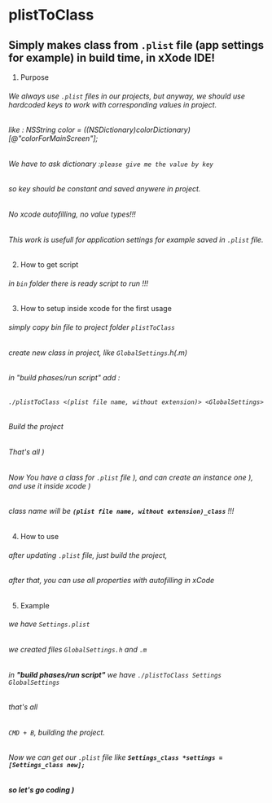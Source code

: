 # plistToClass
## Simply makes class from `.plist` file (app settings for example) in build time, in xXode IDE!

1. Purpose
###### We always use `.plist` files in our projects, but anyway, we should use hardcoded keys to work with corresponding values in project. 
###### like : NSString *color = ((NSDictionary*)colorDictionary)[@"colorForMainScreen"];
###### We have to ask dictionary :`please give me the value by key`
###### so key should be constant and saved anywere in project. 
###### No xcode autofilling, no value types!!! 
###### This work is usefull for application settings for example saved in `.plist` file.

2. How to get script
###### in `bin` folder there is ready script to run !!!

3. How to setup inside xcode for the first usage
###### simply copy bin file to project folder `plistToClass`
###### create new class in project, like `GlobalSettings`.h(.m)
###### in "build phases/run script" add :
###### `./plistToClass <(plist file name, without extension)> <GlobalSettings>`
###### Build the project
###### That's all )
###### Now You have a class for `.plist` file ), and can create an instance one ), and use it inside xcode )
###### class name will be **`(plist file name, without extension)_class`** !!!

4. How to use
###### after updating `.plist` file, just build the project, 
###### after that, you can use all properties with autofilling in xCode

5. Example
###### we have `Settings.plist`
###### we created files `GlobalSettings.h` and `.m`
###### in **"build phases/run script"** we have `./plistToClass Settings GlobalSettings`
###### that's all
###### `CMD + B`, building the project.
###### Now we can get our `.plist` file like **`Settings_class *settings = [Settings_class new];`**
###### **so let's go coding )**


